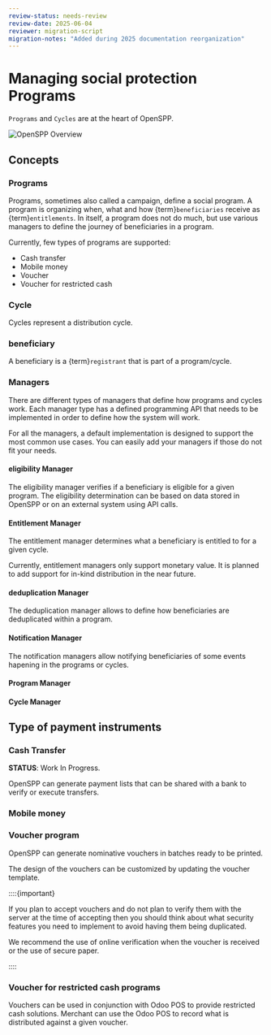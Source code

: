 ```yaml
---
review-status: needs-review
review-date: 2025-06-04
reviewer: migration-script
migration-notes: "Added during 2025 documentation reorganization"
---
```


# Managing social protection Programs

`Programs` and `Cycles` are at the heart of OpenSPP.

![OpenSPP Overview](https://github.com/newlogic/newlogic-g2p/raw/main/newlogic_g2p_overview.png)

## Concepts

### Programs

Programs, sometimes also called a campaign, define a social program. A program is organizing when, what and
how {term}`beneficiaries` receive as {term}`entitlements`. In itself, a program does not do much, but use various managers to
define the journey of beneficiaries in a program.

Currently, few types of programs are supported:

- Cash transfer
- Mobile money
- Voucher
- Voucher for restricted cash

### Cycle

Cycles represent a distribution cycle.

### beneficiary

A beneficiary is a {term}`registrant` that is part of a program/cycle.

### Managers

There are different types of managers that define how programs and cycles work. Each manager type has a
defined programming API that needs to be implemented in order to define how the system will work.

For all the managers, a default implementation is designed to support the most common use cases. You can
easily add your managers if those do not fit your needs.

#### eligibility Manager

The eligibility manager verifies if a beneficiary is eligible for a given program. The eligibility
determination can be based on data stored in OpenSPP or on an external system using API calls.

#### Entitlement Manager

The entitlement manager determines what a beneficiary is entitled to for a given cycle.

Currently, entitlement managers only support monetary value. It is planned to add support for in-kind
distribution in the near future.

#### deduplication Manager

The deduplication manager allows to define how beneficiaries are deduplicated within a program.

#### Notification Manager

The notification managers allow notifying beneficiaries of some events hapening in the programs or cycles.

#### Program Manager

#### Cycle Manager

## Type of payment instruments

### Cash Transfer

**STATUS**: Work In Progress.

OpenSPP can generate payment lists that can be shared with a bank to verify or execute transfers.

### Mobile money

### Voucher program

OpenSPP can generate nominative vouchers in batches ready to be printed.

The design of the vouchers can be customized by updating the voucher template.

::::{important}

If you plan to accept vouchers and do not plan to verify them with the server at the time of accepting then
you should think about what security features you need to implement to avoid having them being duplicated.

We recommend the use of online verification when the voucher is received or the use of secure paper.

::::

### Voucher for restricted cash programs

Vouchers can be used in conjunction with Odoo POS to provide restricted cash solutions. Merchant can use the
Odoo POS to record what is distributed against a given voucher.
